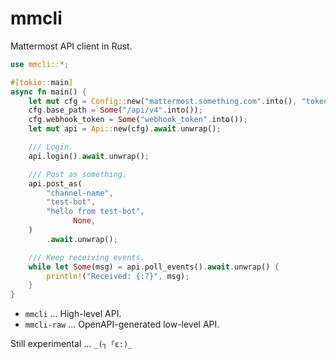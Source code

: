# mmcli

Mattermost API client in Rust.

```rust
use mmcli::*;

#[tokio::main]
async fn main() {
    let mut cfg = Config::new("mattermost.something.com".into(), "token".into());
    cfg.base_path = Some("/api/v4".into());
    cfg.webhook_token = Some("webhook_token".into());
    let mut api = Api::new(cfg).await.unwrap();

    /// Login.
    api.login().await.unwrap();

    /// Post as something.
    api.post_as(
        "channel-name",
        "test-bot",
        "hello from test-bot",
			  None,
    )
        .await.unwrap();

    /// Keep receiving events.
    while let Some(msg) = api.poll_events().await.unwrap() {
        println!("Received: {:?}", msg);
    }
}
```

* `mmcli` ... High-level API.
* `mmcli-raw` ... OpenAPI-generated low-level API.

Still experimental ... `_(┐「ε:)_`

